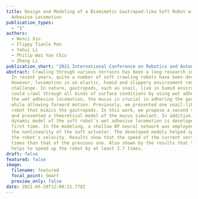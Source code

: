 ```yaml
---
title: Design and Modeling of a Biomimetic Gastropod-like Soft Robot with Wet
  Adhesive Locomotion
publication_types:
  - "1"
authors:
  - Wenci Xin
  - Flippy Tianle Pan
  - Yehui Li
  - Philip Wai Yan Chiu
  - Zheng Li
publication_short: "2021 International Conference on Robotics and Automation (ICRA 2021) "
abstract: Crawling through various terrains has been a long research interest.
  In recent years, quite a number of soft crawling robots have been developed.
  However, locomotion in an elastic, humid and slippery environment remains a
  challenge. In nature, gastropods, such as snail, live in humid environment and
  could crawl through all kinds of surface conditions by using wet adhesion. In
  the wet adhesive locomotion, the mucus is crucial in adhering the gastropod
  while allowing forward motion. Previously, we presented one snail-like soft
  robot that mimics the gastropods. In this work, we propose a second version
  and presented a theoretical model of the mucus simulant. In addition, the
  dynamic model of the soft robot’s wet adhesive locomotion is developed for the
  first time. In the modeling, a shallow BP neural network was employed to solve
  the nonlinearity of the soft actuator. The developed models helped speeding up
  the robot’s velocity. Results show that the speed of the current version is 5
  times than that of the previous one. Also shown by the results that the mucus
  helps to speed up the robot by at least 2.7 times.
draft: false
featured: false
image:
  filename: featured
  focal_point: Smart
  preview_only: false
date: 2021-05-28T12:09:21.778Z
---
```

